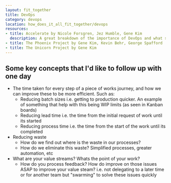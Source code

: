 ```yaml
---
layout: fit_together
title: DevOps
category: devops
location: how_does_it_all_fit_together/devops
resources:
- title: Accelerate by Nicole Forsgren, Jez Humble, Gene Kim 
  description: A great breakdown of the importance of DevOps and what specific actions/tooling/etc correlate with better, safer, and faster deployments. I can't stress how much I love this and that it breaks down how the research was conducted.
- title: The Phoenix Project by Gene Kim, Kevin Behr, George Spafford
- title: The Unicorn Project by Gene Kim
---
```


## Some key concepts that I'd like to follow up with one day

- The time taken for every step of a piece of works journey, and how we can improve these to be more efficient. Such as:
  - Reducing batch sizes i.e. getting to production quicker. An example of something that help with this being WIP limits (as seen in Kanban boards)
  - Reducing lead time i.e. the time from the initial request of work until its started
  - Reducing process time i.e. the time from the start of the work until its completed
- Reducing waste
  - How do we find out where is the waste in our processes?
  - How do we eliminate this waste? Simplified processes, greater automation, etc
- What are your value streams? Whats the point of your work?
  - How do you process feedback? How do improve on those issues ASAP to improve your value steam? i.e. not delegating to a later time or for another team but "swarming" to solve these issues quickly
